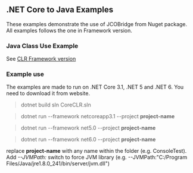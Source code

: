 ## .NET Core to Java Examples
These examples demonstrate the use of JCOBridge from Nuget package. All examples follows the one in Framework version.

### Java Class Use Example

See [CLR Framework version](../Framework/README.md)

### Example use
The examples are made to run on .NET Core 3.1, .NET 5 and .NET 6. You need to download it from website.

> dotnet build sln CoreCLR.sln

> dotnet run --framework netcoreapp3.1 --project **project-name** 

> dotnet run --framework net5.0 --project **project-name**

> dotnet run --framework net6.0 --project **project-name**

replace **project-name** with any name within the folder (e.g. ConsoleTest). Add _--JVMPath:_ switch to force JVM library (e.g. --JVMPath:"C:/Program Files/Java/jre1.8.0_241/bin/server/jvm.dll")
